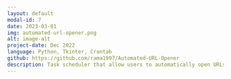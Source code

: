 ```yaml
---
layout: default
modal-id: 7
date: 2023-03-01
img: automated-url-opener.png
alt: image-alt
project-date: Dec 2022
language: Python, Tkinter, Crontab
github: https://github.com/rama1997/Automated-URL-Opener
description: Task scheduler that allow users to automatically open URLs at a specific desired time by creating custom cron jobs
---
```

